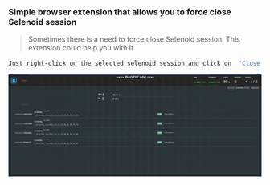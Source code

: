 ### Simple browser extension that allows you to force close Selenoid session

>Sometimes there is a need to force close Selenoid session. 
>This extension could help you with it.
```sh
Just right-click on the selected selenoid session and click on  'Close  Selenoid session'
```

![Close Selenoid session animation](docs/img/close_selenoid_session.gif)
